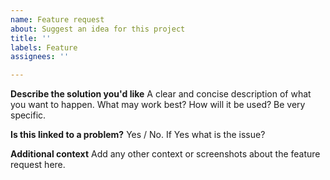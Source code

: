 ```yaml
---
name: Feature request
about: Suggest an idea for this project
title: ''
labels: Feature
assignees: ''

---
```



**Describe the solution you'd like**
A clear and concise description of what you want to happen. What may work best? How will it be used? Be very specific.

**Is this linked to a problem?**
Yes / No. If Yes what is the issue?

**Additional context**
Add any other context or screenshots about the feature request here.

